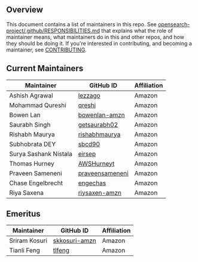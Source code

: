 ## Overview

This document contains a list of maintainers in this repo. See [opensearch-project/.github/RESPONSIBILITIES.md](https://github.com/opensearch-project/.github/blob/main/RESPONSIBILITIES.md#maintainer-responsibilities) that explains what the role of maintainer means, what maintainers do in this and other repos, and how they should be doing it. If you're interested in contributing, and becoming a maintainer, see [CONTRIBUTING](CONTRIBUTING.md).

## Current Maintainers

| Maintainer           | GitHub ID                                         | Affiliation |
|----------------------| ------------------------------------------------- |-------------|
| Ashish Agrawal       | [lezzago](https://github.com/lezzago)             | Amazon      |
| Mohammad Qureshi     | [qreshi](https://github.com/qreshi)               | Amazon      |
| Bowen Lan            | [bowenlan-amzn](https://github.com/bowenlan-amzn) | Amazon      |
| Saurabh Singh        | [getsaurabh02](https://github.com/getsaurabh02) | Amazon      |
| Rishabh Maurya       | [rishabhmaurya](https://github.com/rishabhmaurya) | Amazon      |
| Subhobrata DEY       | [sbcd90](https://github.com/sbcd90) | Amazon      |
| Surya Sashank Nistala | [eirsep](https://github.com/eirsep) | Amazon      |
| Thomas Hurney        | [AWSHurneyt](https://github.com/AWSHurneyt) | Amazon      |
| Praveen Sameneni     | [praveensameneni](https://github.com/praveensameneni) | Amazon      |
| Chase Engelbrecht    | [engechas](https://github.com/engechas) | Amazon      |
| Riya Saxena          | [riysaxen-amzn](https://github.com/riysaxen-amzn) | Amazon    |

## Emeritus

| Maintainer              | GitHub ID                                   | Affiliation |
|-------------------------|---------------------------------------------| ----------- |
| Sriram Kosuri    | [skkosuri-amzn](https://github.com/skkosuri-amzn) | Amazon      |
| Tianli Feng      | [tlfeng](https://github.com/tlfeng)               | Amazon      |
